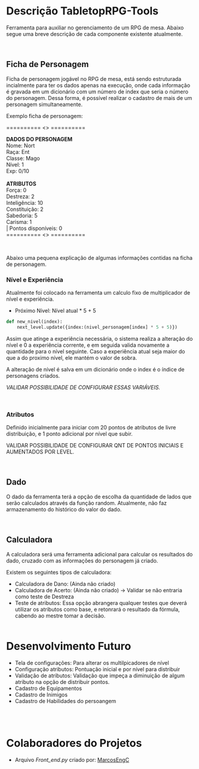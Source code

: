 # **Descrição TabletopRPG-Tools**


Ferramenta para auxiliar no gerenciamento de um RPG de mesa. Abaixo segue uma breve descrição de cada componente existente atualmente.

<br>

## **Ficha de Personagem**
Ficha de personagem jogável no RPG de mesa, está sendo estruturada incialmente para ter os dados apenas na execução, onde cada informação é gravada em um dicionário com um número de index que seria o número do personagem.
Dessa forma, é possível realizar o cadastro de mais de um personagem simultaneamente.

Exemplo ficha de personagem:

========== <> ==========

**DADOS DO PERSONAGEM** <br>
Nome: Nort<br>
Raça: Ent<br>
Classe: Mago<br>
Nível: 1<br>
Exp: 0/10<br>
<br>**ATRIBUTOS**<BR>
Força: 0<br>
Destreza: 2<br>
Inteligência: 10<br>
Constituição: 2<br>
Sabedoria: 5<br>
Carisma: 1<br>
|  Pontos disponíveis: 0<br>
========== <> ==========

<br>

Abaixo uma pequena explicação de algumas informações contidas na ficha de personagem.

### **Nível e Experiência**
Atualmente foi colocado na ferramenta um calculo fixo de multiplicador de nível e experiência. 

- Próximo Nível: Nível atual * 5 + 5
~~~ python
def new_nivel(index):
    next_level.update({index:(nivel_personagem[index] * 5 + 5)})
~~~

Assim que atinge a experiência necessária, o sistema realiza a alteração do nível e 0 a experiência corrente, e em seguida valida novamente a quantidade para o nível seguinte. Caso a experiência atual seja maior do que a do proximo nível, ele mantém o valor de sobra.

A alteração de nível é salva em um dicionário onde o index é o índice de personagens criados.

*VALIDAR POSSIBILIDADE DE CONFIGURAR ESSAS VARIÁVEIS.*

<br>

### **Atributos**
Definido inicialmente para iniciar com 20 pontos de atributos de livre distribuição, e 1 ponto adicional por nível que subir.

VALIDAR POSSIBILIDADE DE CONFIGURAR QNT DE PONTOS INICIAIS E AUMENTADOS POR LEVEL.

<br>

## **Dado**
O dado da ferramenta terá a opção de escolha da quantidade de lados que serão calculados através da função random.
Atualmente, não faz armazenamento do histórico do valor do dado.

<br>

## **Calculadora**
A calculadora será uma ferramenta adicional para calcular os resultados do dado, cruzado com as informações do personagem já criado.

Existem os seguintes tipos de calculadora:
- Calculadora de Dano: (Ainda não criado)
- Calculadora de Acerto: (Ainda não criado) -> Validar se não entraria como teste de Destreza
- Teste de atributos: Essa opção abrangera qualquer testes que deverá utilizar os atributos como base, e retonrará o resultado da fórmula, cabendo ao mestre tomar a decisão.
<br><br>

# Desenvolvimento Futuro

- Tela de configurações: Para alterar os multilpicadores de nível
- Configuração atributos: Pontuação inicial e por nível para distribuir
- Validação de atributos: Validação que impeça a diminuição de algum atributo na opção de distribuir pontos.
- Cadastro de Equipamentos
- Cadastro de Inimigos
- Cadastro de Habilidades do persoangem

<br>
<br>

# Colaboradores do Projetos

- Arquivo *Front_end.py* criado por: [MarcosEngC](https://github.com/MarcosEngC)